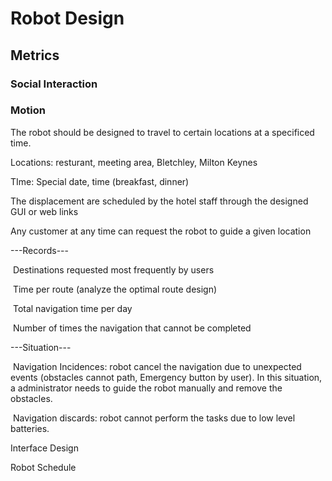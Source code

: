 # Robot Design

## Metrics

### Social Interaction

### Motion

The robot should be designed to travel to certain locations at a specificed time. 

Locations: resturant, meeting area, Bletchley, Milton Keynes

TIme: Special date, time (breakfast, dinner)

The displacement are scheduled by the hotel staff through the designed GUI or web links

Any customer at any time can request the robot to guide a given location

---Records---

​	Destinations requested most frequently by users

​	Time per route (analyze the optimal route design)

​	Total navigation time per day

​	Number of times the navigation that cannot be completed

---Situation---

​	Navigation Incidences: robot cancel the navigation due to unexpected events (obstacles cannot path, Emergency button by user). In this situation, a administrator needs to guide the robot manually and remove the obstacles. 

​	Navigation discards: robot cannot perform the tasks due to low level batteries. 



Interface Design

Robot Schedule

